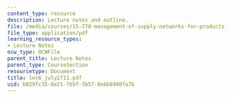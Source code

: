 ```yaml
---
content_type: resource
description: Lecture notes and outline.
file: /media/courses/15-778-management-of-supply-networks-for-products-and-services-summer-2004/b029fc358e217b5f3b578e6b6940fa7b_lec6_july2711.pdf
file_type: application/pdf
learning_resource_types:
- Lecture Notes
ocw_type: OCWFile
parent_title: Lecture Notes
parent_type: CourseSection
resourcetype: Document
title: lec6_july2711.pdf
uid: b029fc35-8e21-7b5f-3b57-8e6b6940fa7b
---
```

